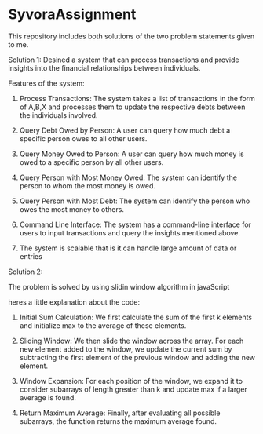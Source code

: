# SyvoraAssignment
This repository includes both solutions of the two problem statements given to me.

Solution 1:
Desined a system that can process transactions and provide insights into the financial relationships between individuals.

Features of the system:
1. Process Transactions: The system takes a list of transactions in the form of A,B,X and processes them to update the respective debts between the individuals involved.

2. Query Debt Owed by Person: A user can query how much debt a specific person owes to all other users.

3. Query Money Owed to Person: A user can query how much money is owed to a specific person by all other users.

4. Query Person with Most Money Owed: The system can identify the person to whom the most money is owed.

5. Query Person with Most Debt: The system can identify the person who owes the most money to others.

6. Command Line Interface: The system has a command-line interface for users to input transactions and query the insights mentioned above.

7. The system is scalable that is it can handle large amount of data or entries

Solution 2:

The problem is solved by using slidin window algorithm in javaScript

heres a little explanation about the code:

1. Initial Sum Calculation: We first calculate the sum of the first k elements and initialize max to the average of these elements.

2. Sliding Window: We then slide the window across the array. For each new element added to the window, we update the current sum by subtracting the first element of the previous window and adding the new element.

3. Window Expansion: For each position of the window, we expand it to consider subarrays of length greater than k and update max if a larger average is found.

4. Return Maximum Average: Finally, after evaluating all possible subarrays, the function returns the maximum average found.